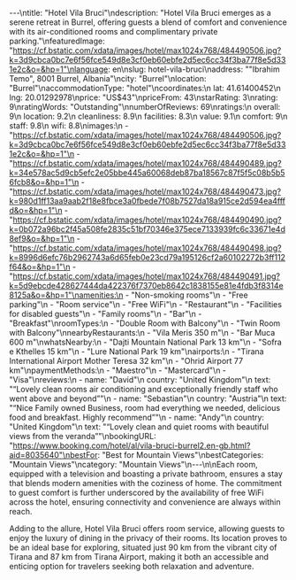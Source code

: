 ---\ntitle: "Hotel Vila Bruci"\ndescription: "Hotel Vila Bruci emerges as a serene retreat in Burrel, offering guests a blend of comfort and convenience with its air-conditioned rooms and complimentary private parking."\nfeaturedImage: "https://cf.bstatic.com/xdata/images/hotel/max1024x768/484490506.jpg?k=3d9cbca0bc7e6f56fce549d8e3cf0eb60ebfe2d5ec6cc34f3ba77f8e5d331e2c&o=&hp=1"\nlanguage: en\nslug: hotel-vila-bruci\naddress: "\"Ibrahim Temo\", 8001 Burrel, Albania"\ncity: "Burrel"\nlocation: "Burrel"\naccommodationType: "hotel"\ncoordinates:\n  lat: 41.61400452\n  lng: 20.01292978\nprice: "US$43"\npriceFrom: 43\nstarRating: 3\nrating: 9\nratingWords: "Outstanding"\nnumberOfReviews: 69\nratings:\n  overall: 9\n  location: 9.2\n  cleanliness: 8.9\n  facilities: 8.3\n  value: 9.1\n  comfort: 9\n  staff: 9.8\n  wifi: 8.8\nimages:\n  - "https://cf.bstatic.com/xdata/images/hotel/max1024x768/484490506.jpg?k=3d9cbca0bc7e6f56fce549d8e3cf0eb60ebfe2d5ec6cc34f3ba77f8e5d331e2c&o=&hp=1"\n  - "https://cf.bstatic.com/xdata/images/hotel/max1024x768/484490489.jpg?k=34e578ac5d9cb5efc2e05bbe445a60068deb87ba18567c87f5f5c08b5b56fcb8&o=&hp=1"\n  - "https://cf.bstatic.com/xdata/images/hotel/max1024x768/484490473.jpg?k=980d1ff13aa9aab2f18e8fbce3a0fbede7f08b7527da18a915ce2d594ea4fffd&o=&hp=1"\n  - "https://cf.bstatic.com/xdata/images/hotel/max1024x768/484490490.jpg?k=0b072a96bc2f45a508fe2835c51bf70346e375ece7133939fc6c33671e4d8ef9&o=&hp=1"\n  - "https://cf.bstatic.com/xdata/images/hotel/max1024x768/484490498.jpg?k=8996d6efc76b2962743a6d65feb0e23cd79a195126cf2a60102272b3ff112f64&o=&hp=1"\n  - "https://cf.bstatic.com/xdata/images/hotel/max1024x768/484490491.jpg?k=5d9ebcde428627444da422376f7370eb8642c1838155e81e4fdb3f8314e8125a&o=&hp=1"\namenities:\n  - "Non-smoking rooms"\n  - "Free parking"\n  - "Room service"\n  - "Free WiFi"\n  - "Restaurant"\n  - "Facilities for disabled guests"\n  - "Family rooms"\n  - "Bar"\n  - "Breakfast"\nroomTypes:\n  - "Double Room with Balcony"\n  - "Twin Room with Balcony"\nnearbyRestaurants:\n  - "Vila Meris 350 m"\n  - "Bar Muca 600 m"\nwhatsNearby:\n  - "Dajti Mountain National Park 13 km"\n  - "Sofra e Kthelles 15 km"\n  - "Lure National Park 19 km"\nairports:\n  - "Tirana International Airport Mother Teresa 32 km"\n  - "Ohrid Airport 77 km"\npaymentMethods:\n  - "Maestro"\n  - "Mastercard"\n  - "Visa"\nreviews:\n  - name: "David"\n    country: "United Kingdom"\n    text: "“Lovely clean rooms air conditioning and exceptionally friendly staff who went above and beyond”"\n  - name: "Sebastian"\n    country: "Austria"\n    text: "“Nice Family owned Business, room had everything we needed, delicious food and breakfast. Highly recommend”"\n  - name: "Andy"\n    country: "United Kingdom"\n    text: "“Lovely clean and quiet rooms with beautiful views from the veranda”"\nbookingURL: "https://www.booking.com/hotel/al/vila-bruci-burrel2.en-gb.html?aid=8035640"\nbestFor: "Best for Mountain Views"\nbestCategories: "Mountain Views"\ncategory: "Mountain Views"\n---\n\nEach room, equipped with a television and boasting a private bathroom, ensures a stay that blends modern amenities with the coziness of home. The commitment to guest comfort is further underscored by the availability of free WiFi across the hotel, ensuring connectivity and convenience are always within reach.

Adding to the allure, Hotel Vila Bruci offers room service, allowing guests to enjoy the luxury of dining in the privacy of their rooms. Its location proves to be an ideal base for exploring, situated just 90 km from the vibrant city of Tirana and 87 km from Tirana Airport, making it both an accessible and enticing option for travelers seeking both relaxation and adventure.